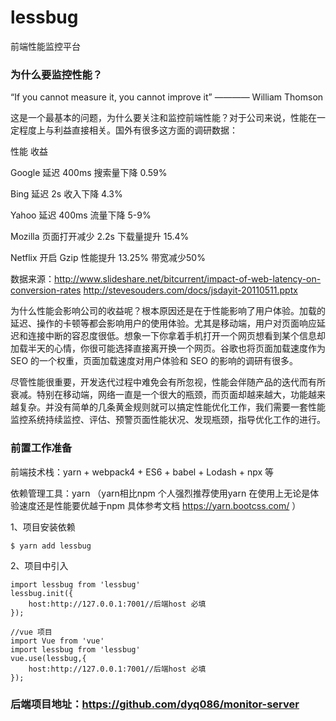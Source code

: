# lessbug
前端性能监控平台
### 为什么要监控性能？
“If you cannot measure it, you cannot improve it” ———— William Thomson

这是一个最基本的问题，为什么要关注和监控前端性能？对于公司来说，性能在一定程度上与利益直接相关。国外有很多这方面的调研数据：

性能  收益

Google 延迟 400ms 搜索量下降 0.59%

Bing 延迟 2s  收入下降 4.3%

Yahoo 延迟 400ms  流量下降 5-9%

Mozilla 页面打开减少 2.2s 下载量提升 15.4%

Netflix 开启 Gzip 性能提升 13.25% 带宽减少50%

数据来源：http://www.slideshare.net/bitcurrent/impact-of-web-latency-on-conversion-rates http://stevesouders.com/docs/jsdayit-20110511.pptx

为什么性能会影响公司的收益呢？根本原因还是在于性能影响了用户体验。加载的延迟、操作的卡顿等都会影响用户的使用体验。尤其是移动端，用户对页面响应延迟和连接中断的容忍度很低。想象一下你拿着手机打开一个网页想看到某个信息却加载半天的心情，你很可能选择直接离开换一个网页。谷歌也将页面加载速度作为 SEO 的一个权重，页面加载速度对用户体验和 SEO 的影响的调研有很多。

尽管性能很重要，开发迭代过程中难免会有所忽视，性能会伴随产品的迭代而有所衰减。特别在移动端，网络一直是一个很大的瓶颈，而页面却越来越大，功能越来越复杂。并没有简单的几条黄金规则就可以搞定性能优化工作，我们需要一套性能监控系统持续监控、评估、预警页面性能状况、发现瓶颈，指导优化工作的进行。



### 前置工作准备
前端技术栈：yarn + webpack4 + ES6 + babel + Lodash + npx 等

依赖管理工具：yarn （yarn相比npm 个人强烈推荐使用yarn 在使用上无论是体验速度还是性能要优越于npm 具体参考文档 https://yarn.bootcss.com/ ）


1、项目安装依赖
```
$ yarn add lessbug

```

2、项目中引入
```
import lessbug from 'lessbug'
lessbug.init({
	host:http://127.0.0.1:7001//后端host 必填
});

//vue 项目
import Vue from 'vue'
import lessbug from 'lessbug'
vue.use(lessbug,{
	host:http://127.0.0.1:7001//后端host 必填
});

```

###  后端项目地址：https://github.com/dyq086/monitor-server

